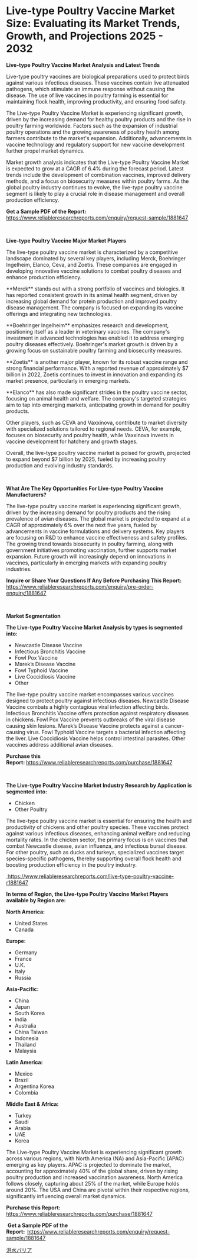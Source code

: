 <p><h1>Live-type Poultry Vaccine Market Size: Evaluating its Market Trends, Growth, and Projections 2025 - 2032</h1></p><p><strong>Live-type Poultry Vaccine Market Analysis and Latest Trends</strong></p>
<p><p>Live-type poultry vaccines are biological preparations used to protect birds against various infectious diseases. These vaccines contain live attenuated pathogens, which stimulate an immune response without causing the disease. The use of live vaccines in poultry farming is essential for maintaining flock health, improving productivity, and ensuring food safety.</p><p>The Live-type Poultry Vaccine Market is experiencing significant growth, driven by the increasing demand for healthy poultry products and the rise in poultry farming worldwide. Factors such as the expansion of industrial poultry operations and the growing awareness of poultry health among farmers contribute to the market's expansion. Additionally, advancements in vaccine technology and regulatory support for new vaccine development further propel market dynamics.</p><p>Market growth analysis indicates that the Live-type Poultry Vaccine Market is expected to grow at a CAGR of 6.4% during the forecast period. Latest trends include the development of combination vaccines, improved delivery methods, and a focus on biosecurity measures within poultry farms. As the global poultry industry continues to evolve, the live-type poultry vaccine segment is likely to play a crucial role in disease management and overall production efficiency.</p></p>
<p><strong>Get a Sample PDF of the Report:&nbsp;</strong> <a href="https://www.reliableresearchreports.com/enquiry/request-sample/1881647?utm_campaign=48&utm_medium=2&utm_source=Github&utm_content=ia&utm_term=09032025&utm_id=live-type-poultry-vaccine">https://www.reliableresearchreports.com/enquiry/request-sample/1881647</a></p>
<p>&nbsp;</p>
<p><strong>Live-type Poultry Vaccine Major Market Players</strong></p>
<p><p>The live-type poultry vaccine market is characterized by a competitive landscape dominated by several key players, including Merck, Boehringer Ingelheim, Elanco, Ceva, and Zoetis. These companies are engaged in developing innovative vaccine solutions to combat poultry diseases and enhance production efficiency.</p><p>**Merck** stands out with a strong portfolio of vaccines and biologics. It has reported consistent growth in its animal health segment, driven by increasing global demand for protein production and improved poultry disease management. The company is focused on expanding its vaccine offerings and integrating new technologies.</p><p>**Boehringer Ingelheim** emphasizes research and development, positioning itself as a leader in veterinary vaccines. The company's investment in advanced technologies has enabled it to address emerging poultry diseases effectively. Boehringer's market growth is driven by a growing focus on sustainable poultry farming and biosecurity measures.</p><p>**Zoetis** is another major player, known for its robust vaccine range and strong financial performance. With a reported revenue of approximately $7 billion in 2022, Zoetis continues to invest in innovation and expanding its market presence, particularly in emerging markets.</p><p>**Elanco** has also made significant strides in the poultry vaccine sector, focusing on animal health and welfare. The company's targeted strategies aim to tap into emerging markets, anticipating growth in demand for poultry products.</p><p>Other players, such as CEVA and Vaxxinova, contribute to market diversity with specialized solutions tailored to regional needs. CEVA, for example, focuses on biosecurity and poultry health, while Vaxxinova invests in vaccine development for hatchery and growth stages. </p><p>Overall, the live-type poultry vaccine market is poised for growth, projected to expand beyond $7 billion by 2025, fueled by increasing poultry production and evolving industry standards.</p></p>
<p>&nbsp;</p>
<p><strong>What Are The Key Opportunities For Live-type Poultry Vaccine Manufacturers?</strong></p>
<p><p>The live-type poultry vaccine market is experiencing significant growth, driven by the increasing demand for poultry products and the rising prevalence of avian diseases. The global market is projected to expand at a CAGR of approximately 6% over the next five years, fueled by advancements in vaccine formulations and delivery systems. Key players are focusing on R&D to enhance vaccine effectiveness and safety profiles. The growing trend towards biosecurity in poultry farming, along with government initiatives promoting vaccination, further supports market expansion. Future growth will increasingly depend on innovations in vaccines, particularly in emerging markets with expanding poultry industries.</p></p>
<p><strong>Inquire or Share Your Questions If Any Before Purchasing This Report:</strong> <a href="https://www.reliableresearchreports.com/enquiry/pre-order-enquiry/1881647?utm_campaign=48&utm_medium=2&utm_source=Github&utm_content=ia&utm_term=09032025&utm_id=live-type-poultry-vaccine">https://www.reliableresearchreports.com/enquiry/pre-order-enquiry/1881647</a></p>
<p>&nbsp;</p>
<p><strong>Market Segmentation</strong></p>
<p><strong>The Live-type Poultry Vaccine Market Analysis by types is segmented into:</strong></p>
<p><ul><li>Newcastle Disease Vaccine</li><li>Infectious Bronchitis Vaccine</li><li>Fowl Pox Vaccine</li><li>Marek’s Disease Vaccine</li><li>Fowl Typhoid Vaccine</li><li>Live Coccidiosis Vaccine</li><li>Other</li></ul></p>
<p><p>The live-type poultry vaccine market encompasses various vaccines designed to protect poultry against infectious diseases. Newcastle Disease Vaccine combats a highly contagious viral infection affecting birds. Infectious Bronchitis Vaccine offers protection against respiratory diseases in chickens. Fowl Pox Vaccine prevents outbreaks of the viral disease causing skin lesions. Marek’s Disease Vaccine protects against a cancer-causing virus. Fowl Typhoid Vaccine targets a bacterial infection affecting the liver. Live Coccidiosis Vaccine helps control intestinal parasites. Other vaccines address additional avian diseases.</p></p>
<p><strong>Purchase this Report:&nbsp;</strong><a href="https://www.reliableresearchreports.com/purchase/1881647?utm_campaign=48&utm_medium=2&utm_source=Github&utm_content=ia&utm_term=09032025&utm_id=live-type-poultry-vaccine">https://www.reliableresearchreports.com/purchase/1881647</a></p>
<p>&nbsp;</p>
<p><strong>The Live-type Poultry Vaccine Market Industry Research by Application is segmented into:</strong></p>
<p><ul><li>Chicken</li><li>Other Poultry</li></ul></p>
<p><p>The live-type poultry vaccine market is essential for ensuring the health and productivity of chickens and other poultry species. These vaccines protect against various infectious diseases, enhancing animal welfare and reducing mortality rates. In the chicken sector, the primary focus is on vaccines that combat Newcastle disease, avian influenza, and infectious bursal disease. For other poultry, such as ducks and turkeys, specialized vaccines target species-specific pathogens, thereby supporting overall flock health and boosting production efficiency in the poultry industry.</p></p>
<p><a href="https://www.reliableresearchreports.com/live-type-poultry-vaccine-r1881647?utm_campaign=48&utm_medium=2&utm_source=Github&utm_content=ia&utm_term=09032025&utm_id=live-type-poultry-vaccine">&nbsp;https://www.reliableresearchreports.com/live-type-poultry-vaccine-r1881647</a></p>
<p><strong>In terms of Region, the Live-type Poultry Vaccine Market Players available by Region are:</strong></p>
<p>
    <p> <strong> North America: </strong>
        <ul>
            <li>United States</li>
            <li>Canada</li>
        </ul>
        </p> 
    <p> <strong> Europe: </strong>
        <ul>
            <li>Germany</li>
            <li>France</li>
            <li>U.K.</li>
            <li>Italy</li>
            <li>Russia</li>
        </ul>
        </p> 
    <p> <strong> Asia-Pacific: </strong>
        <ul>
            <li>China</li>
            <li>Japan</li>
            <li>South Korea</li>
            <li>India</li>
            <li>Australia</li>
            <li>China Taiwan</li>
            <li>Indonesia</li>
            <li>Thailand</li>
            <li>Malaysia</li>
        </ul>
        </p> 
    <p> <strong> Latin America: </strong>
        <ul>
            <li>Mexico</li>
            <li>Brazil</li>
            <li>Argentina Korea</li>
            <li>Colombia</li>
        </ul>
        </p> 
    <p> <strong> Middle East & Africa: </strong>
        <ul>
            <li>Turkey</li>
            <li>Saudi</li>
            <li>Arabia</li>
            <li>UAE</li>
            <li>Korea</li>
        </ul>
    </p>
    </p>
<p><p>The Live-type Poultry Vaccine Market is experiencing significant growth across various regions, with North America (NA) and Asia-Pacific (APAC) emerging as key players. APAC is projected to dominate the market, accounting for approximately 40% of the global share, driven by rising poultry production and increased vaccination awareness. North America follows closely, capturing about 25% of the market, while Europe holds around 20%. The USA and China are pivotal within their respective regions, significantly influencing overall market dynamics.</p></p>
<p><strong>Purchase this Report: </strong><a href="https://www.reliableresearchreports.com/purchase/1881647?utm_campaign=48&utm_medium=2&utm_source=Github&utm_content=ia&utm_term=09032025&utm_id=live-type-poultry-vaccine">https://www.reliableresearchreports.com/purchase/1881647</a></p>
<p>&nbsp;<strong>Get a Sample PDF of the Report:&nbsp;&nbsp;</strong><a href="https://www.reliableresearchreports.com/enquiry/request-sample/1881647?utm_campaign=48&utm_medium=2&utm_source=Github&utm_content=ia&utm_term=09032025&utm_id=live-type-poultry-vaccine">https://www.reliableresearchreports.com/enquiry/request-sample/1881647</a></p>
<p><strong></strong></p>
<p><p><a href="https://github.com/lababdou/Market-Research-Report-List-7/blob/main/494720742617.md?utm_campaign=48&utm_medium=2&utm_source=Github&utm_content=ia&utm_term=09032025&utm_id=live-type-poultry-vaccine">洪水バリア</a></p></p>
